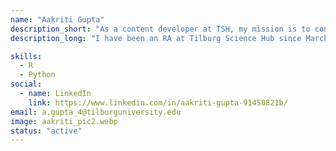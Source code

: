 ```yaml
---
name: "Aakriti Gupta"
description_short: "As a content developer at TSH, my mission is to consistently explore and create valuable content on subjects that can enhance your research journey."
description_long: "I have been an RA at Tilburg Science Hub since March 2023, and it has been an incredible experience collaborating with a supportive community of peers and esteemed researchers, all while pursuing my undergraduate degree in Economics. As a content developer, I aspire to assist you in your research endeavors and am excited to continue making further contributions to the open science movement."

skills:
  - R
  - Python
social:
  - name: LinkedIn
    link: https://www.linkedin.com/in/aakriti-gupta-91450821b/
email: a.gupta_4@tilburguniversity.edu
image: aakriti_pic2.webp
status: "active"
---
```

